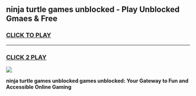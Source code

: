 
## ninja turtle games unblocked - Play Unblocked Gmaes & Free
<h3>
<a href="https://news.freeplayer.one?title=ninja_turtle_games_unblocked&ref=23F">CLICK TO PLAY</a></h3>
<hr>

<h3>
<a href="https://news.freeplayer.one?title=ninja_turtle_games_unblocked&ref=23F">CLICK 2 PLAY</a>
  
</h3>

<a href="https://news.freeplayer.one?title=ninja_turtle_games_unblocked&ref=23F/"><img src="https://clearcache.store/games.png"></a>


**ninja turtle games unblocked games unblocked: Your Gateway to Fun and Accessible Online Gaming**
